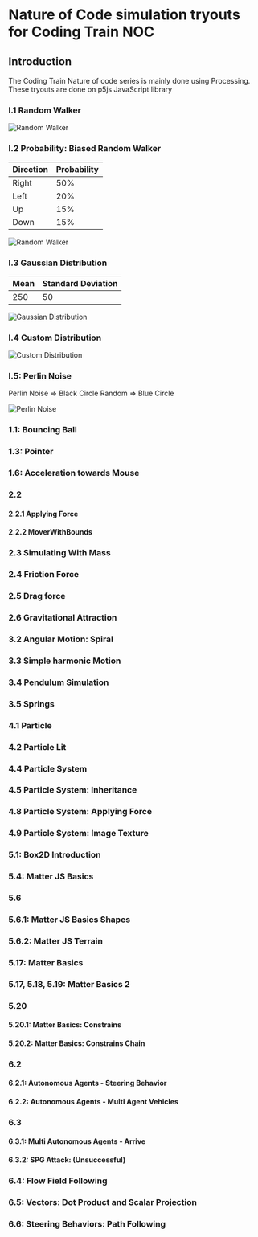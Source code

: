 # Nature of Code simulation tryouts for Coding Train NOC

## Introduction

The Coding Train Nature of code series is mainly done using Processing. These
tryouts are done on p5js JavaScript library

### I.1 Random Walker

![Random Walker](./Introduction/I.1/RandomWalker/random-walker.gif "Random Walker")

### I.2 Probability: Biased Random Walker

| Direction | Probability |
| --------- | ----------- |
| Right     | 50%         |
| Left      | 20%         |
| Up        | 15%         |
| Down      | 15%         |

![Random Walker](./Introduction/I.2/Probability/BiasedRandomWalker/biased-random-walker.gif "Random Walker")

### I.3 Gaussian Distribution

| Mean | Standard Deviation |
| ---- | ------------------ |
| 250  | 50                 |

![Gaussian Distribution](./Introduction/I.3/GaussianDistribution/GaussianDistribution.png "Gaussian Distribution")

### I.4 Custom Distribution

![Custom Distribution](./Introduction/I.4/CustomDistribution/CustomDistribution.png "Custom Distribution")

### I.5: Perlin Noise

Perlin Noise => Black Circle Random => Blue Circle

![Perlin Noise](./Introduction/I.5/PerlinNoise/PerlinNoise.gif "Perlin Noise")

### 1.1: Bouncing Ball

### 1.3: Pointer

### 1.6: Acceleration towards Mouse

### 2.2

#### 2.2.1 Applying Force

#### 2.2.2 MoverWithBounds

### 2.3 Simulating With Mass

### 2.4 Friction Force

### 2.5 Drag force

### 2.6 Gravitational Attraction

### 3.2 Angular Motion: Spiral

### 3.3 Simple harmonic Motion

### 3.4 Pendulum Simulation

### 3.5 Springs

### 4.1 Particle

### 4.2 Particle Lit

### 4.4 Particle System

### 4.5 Particle System: Inheritance

### 4.8 Particle System: Applying Force

### 4.9 Particle System: Image Texture

### 5.1: Box2D Introduction

### 5.4: Matter JS Basics

### 5.6

### 5.6.1: Matter JS Basics Shapes

### 5.6.2: Matter JS Terrain

### 5.17: Matter Basics

### 5.17, 5.18, 5.19: Matter Basics 2

### 5.20

#### 5.20.1: Matter Basics: Constrains

#### 5.20.2: Matter Basics: Constrains Chain

### 6.2

#### 6.2.1: Autonomous Agents - Steering Behavior

#### 6.2.2: Autonomous Agents - Multi Agent Vehicles

### 6.3

#### 6.3.1: Multi Autonomous Agents - Arrive

#### 6.3.2: SPG Attack: (Unsuccessful)

### 6.4: Flow Field Following

### 6.5: Vectors: Dot Product and Scalar Projection

### 6.6: Steering Behaviors: Path Following
